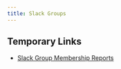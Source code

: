 ```yaml
---
title: Slack Groups
---
```


## Temporary Links

- [Slack Group Membership Reports](https://example_company.com/example_company-com/security-tools/report-slack-group-members)
